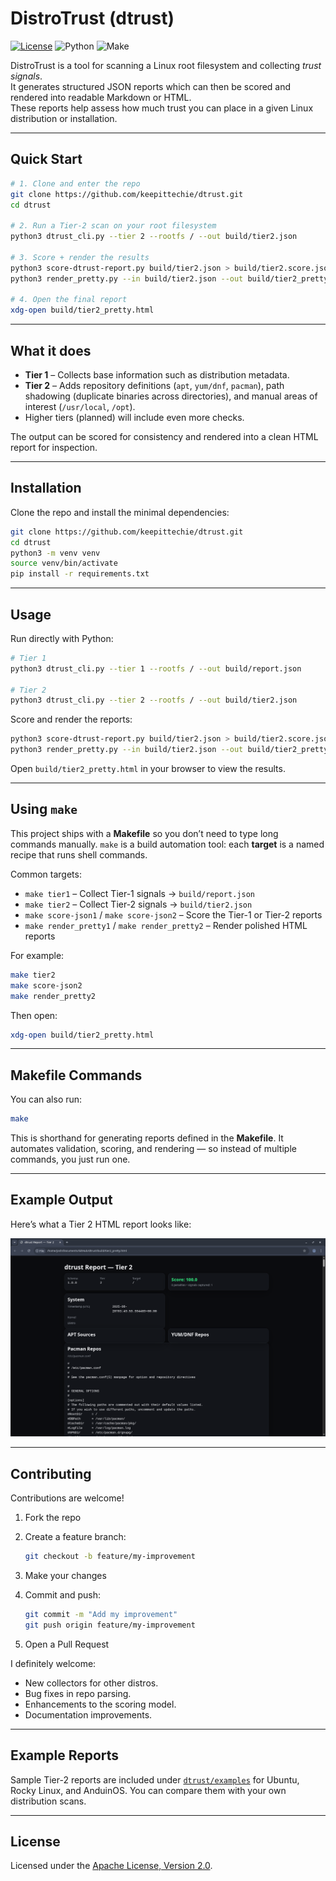 # DistroTrust (dtrust)

[![License](https://img.shields.io/badge/License-Apache%202.0-blue.svg)](./LICENSE)
![Python](https://img.shields.io/badge/python-3.8%2B-blue)
![Make](https://img.shields.io/badge/build-make-lightgrey)

DistroTrust is a tool for scanning a Linux root filesystem and collecting *trust signals*.  
It generates structured JSON reports which can then be scored and rendered into readable Markdown or HTML.  
These reports help assess how much trust you can place in a given Linux distribution or installation.

---

## Quick Start

```bash
# 1. Clone and enter the repo
git clone https://github.com/keepittechie/dtrust.git
cd dtrust

# 2. Run a Tier-2 scan on your root filesystem
python3 dtrust_cli.py --tier 2 --rootfs / --out build/tier2.json

# 3. Score + render the results
python3 score-dtrust-report.py build/tier2.json > build/tier2.score.json
python3 render_pretty.py --in build/tier2.json --out build/tier2_pretty.html --score build/tier2.score.json

# 4. Open the final report
xdg-open build/tier2_pretty.html
````

---

## What it does

* **Tier 1** – Collects base information such as distribution metadata.
* **Tier 2** – Adds repository definitions (`apt`, `yum/dnf`, `pacman`), path shadowing (duplicate binaries across directories), and manual areas of interest (`/usr/local`, `/opt`).
* Higher tiers (planned) will include even more checks.

The output can be scored for consistency and rendered into a clean HTML report for inspection.

---

## Installation

Clone the repo and install the minimal dependencies:

```bash
git clone https://github.com/keepittechie/dtrust.git
cd dtrust
python3 -m venv venv
source venv/bin/activate
pip install -r requirements.txt
```

---

## Usage

Run directly with Python:

```bash
# Tier 1
python3 dtrust_cli.py --tier 1 --rootfs / --out build/report.json

# Tier 2
python3 dtrust_cli.py --tier 2 --rootfs / --out build/tier2.json
```

Score and render the reports:

```bash
python3 score-dtrust-report.py build/tier2.json > build/tier2.score.json
python3 render_pretty.py --in build/tier2.json --out build/tier2_pretty.html --score build/tier2.score.json
```

Open `build/tier2_pretty.html` in your browser to view the results.

---

## Using `make`

This project ships with a **Makefile** so you don’t need to type long commands manually.
`make` is a build automation tool: each **target** is a named recipe that runs shell commands.

Common targets:

* `make tier1` – Collect Tier-1 signals → `build/report.json`
* `make tier2` – Collect Tier-2 signals → `build/tier2.json`
* `make score-json1` / `make score-json2` – Score the Tier-1 or Tier-2 reports
* `make render_pretty1` / `make render_pretty2` – Render polished HTML reports

For example:

```bash
make tier2
make score-json2
make render_pretty2
```

Then open:

```bash
xdg-open build/tier2_pretty.html
```

---

## Makefile Commands

You can also run:

```bash
make
```

This is shorthand for generating reports defined in the **Makefile**.
It automates validation, scoring, and rendering — so instead of multiple commands, you just run one.

---

## Example Output

Here’s what a Tier 2 HTML report looks like:

![screenshot of dtrust tier2 report](docs/screenshot_tier2.png)

---

## Contributing

Contributions are welcome!

1. Fork the repo
2. Create a feature branch:

   ```bash
   git checkout -b feature/my-improvement
   ```
3. Make your changes
4. Commit and push:

   ```bash
   git commit -m "Add my improvement"
   git push origin feature/my-improvement
   ```
5. Open a Pull Request

I definitely welcome:

* New collectors for other distros.
* Bug fixes in repo parsing.
* Enhancements to the scoring model.
* Documentation improvements.

---

## Example Reports

Sample Tier-2 reports are included under [`dtrust/examples`](./dtrust/examples) for Ubuntu, Rocky Linux, and AnduinOS.
You can compare them with your own distribution scans.

---

## License

Licensed under the [Apache License, Version 2.0](./LICENSE).